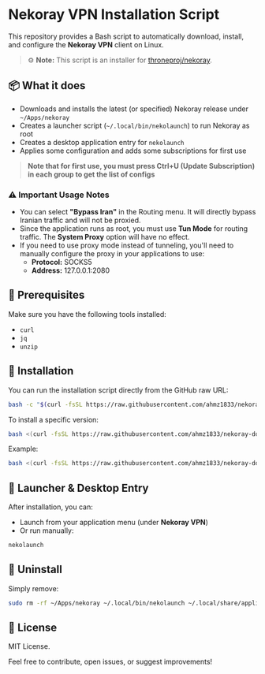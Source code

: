# Nekoray VPN Installation Script

This repository provides a Bash script to automatically download, install, and configure the **Nekoray VPN** client on Linux.

> ⚙️ **Note:** This script is an installer for [throneproj/nekoray](https://github.com/throneproj/nekoray).

## 📦 What it does

- Downloads and installs the latest (or specified) Nekoray release under `~/Apps/nekoray`
- Creates a launcher script (`~/.local/bin/nekolaunch`) to run Nekoray as root
- Creates a desktop application entry for `nekolaunch`
- Applies some configuration and adds some subscriptions for first use

> **Note that for first use, you must press Ctrl+U (Update Subscription) in each group to get the list of configs**

### ⚠️ Important Usage Notes
- You can select **"Bypass Iran"** in the Routing menu. It will directly bypass Iranian traffic and will not be proxied.
- Since the application runs as root, you must use **Tun Mode** for routing traffic. The **System Proxy** option will have no effect.
- If you need to use proxy mode instead of tunneling, you'll need to manually configure the proxy in your applications to use:
  - **Protocol:** SOCKS5
  - **Address:** 127.0.0.1:2080

## 🔧 Prerequisites
Make sure you have the following tools installed:
- `curl`
- `jq`
- `unzip`

## 🚀 Installation
You can run the installation script directly from the GitHub raw URL:

```bash
bash -c "$(curl -fsSL https://raw.githubusercontent.com/ahmz1833/nekoray-downloader/main/nekoinstall.sh)"
```

To install a specific version:
```bash
bash <(curl -fsSL https://raw.githubusercontent.com/ahmz1833/nekoray-downloader/main/nekoinstall.sh) <version-tag>
```

Example:
```bash
bash <(curl -fsSL https://raw.githubusercontent.com/ahmz1833/nekoray-downloader/main/nekoinstall.sh) 4.3.5-2025-05-16
```

## 📌 Launcher & Desktop Entry
After installation, you can:
- Launch from your application menu (under **Nekoray VPN**)
- Or run manually:
```bash
nekolaunch
```

## 🧹 Uninstall
Simply remove:
```bash
sudo rm -rf ~/Apps/nekoray ~/.local/bin/nekolaunch ~/.local/share/applications/nekoray.desktop
```

## 📄 License
MIT License.

Feel free to contribute, open issues, or suggest improvements!
